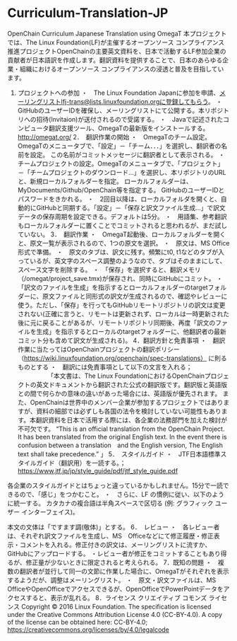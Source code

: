 # Curriculum-Translation-JP
OpenChain Curriculum Japanese Translation using OmegaT
本プロジェクトでは、The Linux Foundation(LF)が主催するオープンソース コンプライアンス推進プロジェクトOpenChainの主要英文資料を、日本で活動するLF参加企業の貢献者が日本語訳を作成します。翻訳資料を提供することで、日本のあらゆる企業・組織におけるオープンソース コンプライアンスの浸透と普及を目指しています。
1.	プロジェクトへの参加
・　The Linux Foundation Japanに参加を申請、メーリングリストlfj-trans@lists.linuxfoundation.orgに登録してもらう。
・　GitHubのユーザーIDを確保し、メーリングリストにて公開する。本リポジトリへの招待(Invitaion)が送付されるので受諾する。
・　Javaで記述されたコンピュータ翻訳支援ツール、OmegaTの最新版をインストールする。 http://omegat.org/
2．　翻訳作業の開始
・　OmegaTのチーム設定。OmegaTのメニュータブで、「設定」－「チーム．．．」を選択し、翻訳者の名前を設定。 この名前がコミットメッセージに翻訳者として表示される。
・　チームプロジェクトの設定。OmegaTのメニュータブで、「プロジェクト」－「チームプロジェクトのダウンロード...」を選択し、本リポジトリのURLと、新規ローカルフォルダーを指定。 ローカルフォルダーは、MyDocuments/Github/OpenChain等を指定する。 GitHubのユーザーIDとパスワードをきかれる。
・　2回目以降は、ローカルフォルダを開くと、自動的にGitHubと同期する。「設定」－「保存と訳文ファイル生成...」で訳文データの保存周期を設定できる。デフォルトは5分。
・　用語集、参考翻訳もローカルフォルダーに置くことでコミットされると思われるが、まだ試していない。
3．　翻訳作業
・　OmegaT起動後、ローカルフォルダーを開くと、原文一覧が表示されるので、1つの原文を選択。
・　原文は、MS Office形式で準備。
・　原文のタブは、訳文に残す。頻繁にt0, t1などのタブが入っているが、英文字のスペース調整のようなので、タブはそのままにして、スペース文字を削除する。
・　「保存」を選択すると、翻訳メモリ（/omegat/project_save.tmx)が保存され、同時にGitHubにコミット。
・　「訳文のファイルを生成」を指示するとローカルフォルダーのtargetフォルダーに、原文ファイルと同形式の訳文が生成されるので、確認やレビューに使う。ただし、「保存」を行ってもGitHubリモートリポジトリの訳文は変更されない(正確に言うと、リモートは更新されず、ローカルは一時更新された後に元に戻ることがあるが、リモートリポジトリ同期後、再度「訳文のファイルを生成」を指示するとローカルのtargetフォルダーに、他翻訳者の最新コミット分も含めて訳文が生成される)。
4．翻訳方針と免責事項
・　翻訳作業に当たってはOpenChainプロジェクトの翻訳ポリシー（https://wiki.linuxfoundation.org/openchain/spec-translations） に則るものとする
・　翻訳には免責事項として以下の文言を入れる；
　　 　　　「本文書は、The Linux FoundationにおけるOpenChainプロジェクトの英文ドキュメントから翻訳された公式の翻訳版です。翻訳版と英語版との間で何らかの意味の違いがあった場合には、英語版が優先されます。
また、OpenChainは世界中のメンバー企業が参加するプロジェクトではありますが、資料の細部では必ずしも各国の法令を検討していない可能性もあります。本翻訳資料を日本で活用する際には、各企業の法務部門を加えた検討が不可欠です。
“This is an official translation from the OpenChain Project. It has been translated from the original English text. In the event there is confusion between a translation　and the English version, The English text shall take precedence.” 」
5．　スタイルガイド
・　JTF日本語標準スタイルガイド（翻訳用）を一読する。；
https://www.jtf.jp/jp/style_guide/pdf/jtf_style_guide.pdf

  各企業のスタイルガイドとはちょっと違っているかもしれません。15分で一読できるので、「感じ」をつかむこと。 
・　さらに、LF の慣例に従い、以下のように統一する。
  カタカナの複合語は半角スペースで区切る (例: グラフィック ユーザー インターフェイス)。
  
  本文の文体は「ですます調(敬体)」とする。
6．　レビュー
・　各レビュー者は、それぞれ訳文ファイルを生成し、MS　Officeなどにて修正履歴・修正表示・コメントを入れる。修正付きの訳文は、メーリングリストに流すか、GitHubにアップロードする。
・レビュー者が修正をコミットすることもあり得るが、修正量が少ないときに限定されると考えられる。
7．既知の問題
・　複数の翻訳者が並行して同一の文節に作業した場合に、OmegaTがそれぞれを表示するようだが、調整はメーリングリスト。
・　原文・訳文ファイルは、MS OfficeやOpenOfficeでアクセスできるが、OpenOfficeでPowerPointデータをアクセスすると、表示が乱れる。
8．ライセンス
クリエイティブ コモンズ ライセンス
Copyright © 2016 Linux Foundation. The specification is licensed under the Creative Commons Attribution License 4.0 (CC-BY-4.0). A copy of the license can be obtained here: CC-BY-4.0; https://creativecommons.org/licenses/by/4.0/legalcode
